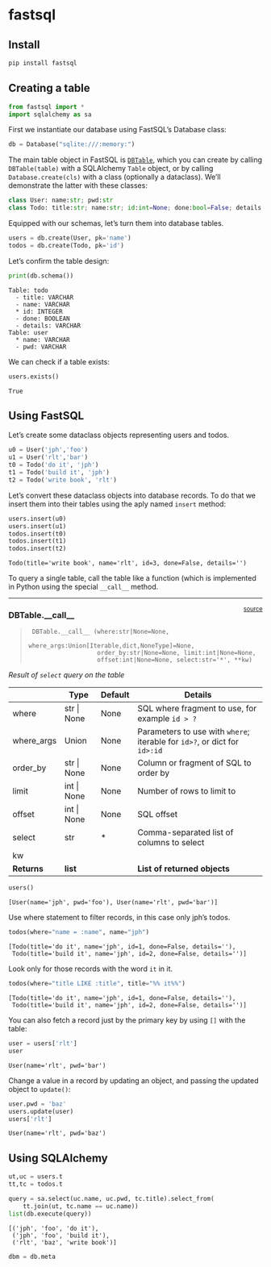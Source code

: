 # fastsql


<!-- WARNING: THIS FILE WAS AUTOGENERATED! DO NOT EDIT! -->

## Install

``` sh
pip install fastsql
```

## Creating a table

``` python
from fastsql import *
import sqlalchemy as sa
```

First we instantiate our database using FastSQL’s Database class:

``` python
db = Database("sqlite:///:memory:")
```

The main table object in FastSQL is
[`DBTable`](https://answerdotai.github.io/fastsql/core.html#dbtable),
which you can create by calling `DBTable(table)` with a SQLAlchemy
`Table` object, or by calling `Database.create(cls)` with a class
(optionally a dataclass). We’ll demonstrate the latter with these
classes:

``` python
class User: name:str; pwd:str
class Todo: title:str; name:str; id:int=None; done:bool=False; details:str=''
```

Equipped with our schemas, let’s turn them into database tables.

``` python
users = db.create(User, pk='name')
todos = db.create(Todo, pk='id')
```

Let’s confirm the table design:

``` python
print(db.schema())
```

    Table: todo
      - title: VARCHAR
      - name: VARCHAR
      * id: INTEGER
      - done: BOOLEAN
      - details: VARCHAR
    Table: user
      * name: VARCHAR
      - pwd: VARCHAR

We can check if a table exists:

``` python
users.exists()
```

    True

## Using FastSQL

Let’s create some dataclass objects representing users and todos.

``` python
u0 = User('jph','foo')
u1 = User('rlt','bar')
t0 = Todo('do it', 'jph')
t1 = Todo('build it', 'jph')
t2 = Todo('write book', 'rlt')
```

Let’s convert these dataclass objects into database records. To do that
we insert them into their tables using the aply named `insert` method:

``` python
users.insert(u0)
users.insert(u1)
todos.insert(t0)
todos.insert(t1)
todos.insert(t2)
```

    Todo(title='write book', name='rlt', id=3, done=False, details='')

To query a single table, call the table like a function (which is
implemented in Python using the special `__call__` method.

------------------------------------------------------------------------

<a
href="https://github.com/answerdotai/fastsql/blob/main/fastsql/core.py#LNone"
target="_blank" style="float:right; font-size:smaller">source</a>

### DBTable.\_\_call\_\_

>      DBTable.__call__ (where:str|None=None,
>                        where_args:Union[Iterable,dict,NoneType]=None,
>                        order_by:str|None=None, limit:int|None=None,
>                        offset:int|None=None, select:str='*', **kw)

*Result of `select` query on the table*

|             | **Type**    | **Default** | **Details**                                                               |
|-------------|-------------|-------------|---------------------------------------------------------------------------|
| where       | str \| None | None        | SQL where fragment to use, for example `id > ?`                           |
| where_args  | Union       | None        | Parameters to use with `where`; iterable for `id>?`, or dict for `id>:id` |
| order_by    | str \| None | None        | Column or fragment of SQL to order by                                     |
| limit       | int \| None | None        | Number of rows to limit to                                                |
| offset      | int \| None | None        | SQL offset                                                                |
| select      | str         | \*          | Comma-separated list of columns to select                                 |
| kw          |             |             |                                                                           |
| **Returns** | **list**    |             | **List of returned objects**                                              |

``` python
users()
```

    [User(name='jph', pwd='foo'), User(name='rlt', pwd='bar')]

Use where statement to filter records, in this case only jph’s todos.

``` python
todos(where="name = :name", name="jph")
```

    [Todo(title='do it', name='jph', id=1, done=False, details=''),
     Todo(title='build it', name='jph', id=2, done=False, details='')]

Look only for those records with the word `it` in it.

``` python
todos(where="title LIKE :title", title="%% it%%")
```

    [Todo(title='do it', name='jph', id=1, done=False, details=''),
     Todo(title='build it', name='jph', id=2, done=False, details='')]

You can also fetch a record just by the primary key by using `[]` with
the table:

``` python
user = users['rlt']
user
```

    User(name='rlt', pwd='bar')

Change a value in a record by updating an object, and passing the
updated object to `update()`:

``` python
user.pwd = 'baz'
users.update(user)
users['rlt']
```

    User(name='rlt', pwd='baz')

## Using SQLAlchemy

``` python
ut,uc = users.t
tt,tc = todos.t
```

``` python
query = sa.select(uc.name, uc.pwd, tc.title).select_from(
    tt.join(ut, tc.name == uc.name))
list(db.execute(query))
```

    [('jph', 'foo', 'do it'),
     ('jph', 'foo', 'build it'),
     ('rlt', 'baz', 'write book')]

``` python
dbm = db.meta
```
